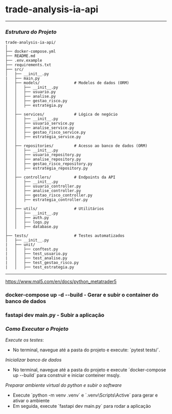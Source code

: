 # trade-analysis-ia-api

---

### *Estrutura do Projeto*

    trade-analysis-ia-api/
    │
    ├── docker-compose.yml
    ├── README.md
    ├── .env.example
    ├── requirements.txt
    ├── src/
    │   ├── __init__.py
    |   ├── main.py
    │   ├── models/               # Modelos de dados (ORM)
    │   │   ├── __init__.py
    │   │   ├── usuario.py
    │   │   ├── analise.py
    │   │   ├── gestao_risco.py
    │   │   ├── estrategia.py
    │   │
    │   ├── services/             # Lógica de negócio
    │   │   ├── __init__.py
    │   │   ├── usuario_service.py
    │   │   ├── analise_service.py
    │   │   ├── gestao_risco_service.py
    │   │   ├── estrategia_service.py
    │   │
    │   ├── repositories/         # Acesso ao banco de dados (ORM)
    │   │   ├── __init__.py
    │   │   ├── usuario_repository.py
    │   │   ├── analise_repository.py
    │   │   ├── gestao_risco_repository.py
    │   │   ├── estrategia_repository.py
    │   │
    │   ├── controllers/          # Endpoints da API
    │   │   ├── __init__.py
    │   │   ├── usuario_controller.py
    │   │   ├── analise_controller.py
    │   │   ├── gestao_risco_controller.py
    │   │   ├── estrategia_controller.py
    │   │
    │   ├── utils/                # Utilitários
    │   │   ├── __init__.py
    │   │   ├── auth.py
    │   │   ├── logs.py
    │   │   ├── database.py      
    │
    ├── tests/                    # Testes automatizados
    │   ├── __init__.py
    |   ├── unit/  
    |   │   ├── conftest.py           
    |   │   ├── test_usuario.py      
    |   │   ├── test_analise.py       
    |   │   ├── test_gestao_risco.py  
    |   │   ├── test_estrategia.py    

---

https://www.mql5.com/en/docs/python_metatrader5

### docker-compose up -d --build - Gerar e subir o container do banco de dados
### fastapi dev main.py - Subir a aplicação

### *Como Executar o Projeto*

*Execute os testes*:
   - No terminal, navegue até a pasta do projeto e execute: ´pytest tests/´.
   
*Inicializar banco de dados*
   - No terminal, navegue até a pasta do projeto e execute ´docker-compose up --build´ para construir e iniciar conteiner msqly.

*Preparar ambiente virtual do python e subir o software*
   - Execute ´python -m venv .venv´ e ´.venv\Scripts\Active´ para gerar e ativar o ambiente
   - Em seguida, execute ´fastapi dev main.py´ para rodar a aplicação
